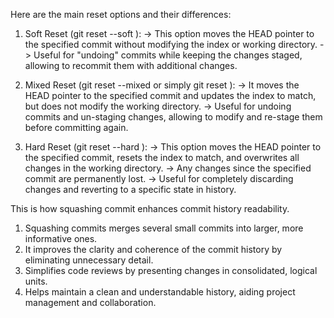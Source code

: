 Here are the main reset options and their differences:

1. Soft Reset (git reset --soft <commit>):
    -> This option moves the HEAD pointer to the specified commit without modifying the index or working directory.
    -> Useful for "undoing" commits while keeping the changes staged, allowing to recommit them with additional changes.

2. Mixed Reset (git reset --mixed <commit> or simply git reset <commit>):
    -> It moves the HEAD pointer to the specified commit and updates the index to match, but does not modify the working directory.
    -> Useful for undoing commits and un-staging changes, allowing to modify and re-stage them before committing again.
3. Hard Reset (git reset --hard <commit>):
    -> This option moves the HEAD pointer to the specified commit, resets the index to match, and overwrites all changes in the working directory.
    -> Any changes since the specified commit are permanently lost.
    -> Useful for completely discarding changes and reverting to a specific state in history.



This is how squashing commit enhances commit history readability.

1. Squashing commits merges several small commits into larger, more informative ones.
2. It improves the clarity and coherence of the commit history by eliminating unnecessary detail.
3. Simplifies code reviews by presenting changes in consolidated, logical units.
4. Helps maintain a clean and understandable history, aiding project management and collaboration.